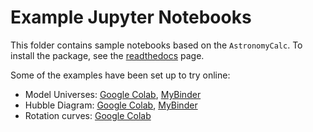 # Example Jupyter Notebooks

This folder contains sample notebooks based on the ``AstronomyCalc``. To install the package, see the [readthedocs](https://astronomycalc.readthedocs.io/en/latest/installation.html) page.

Some of the examples have been set up to try online:

* Model Universes: [Google Colab](https://colab.research.google.com/drive/1rLj1yaX8kJ_hIl8edGMJO75C6iiuk5si?usp=sharing), [MyBinder](https://mybinder.org/v2/gh/sambit-giri/AstronomyCalc/f7c00605caed709f38345d4f9101e4719468fda1?urlpath=lab%2Ftree%2Fnotebooks%2Fmodel_universes.ipynb)
* Hubble Diagram: [Google Colab](https://colab.research.google.com/drive/1CRaVwn65-PhLah2iFjFSHCqCV37MI_1E?usp=sharing), [MyBinder](https://mybinder.org/v2/gh/sambit-giri/AstronomyCalc/f7c00605caed709f38345d4f9101e4719468fda1?urlpath=lab%2Ftree%2Fnotebooks%2Fhubble_diagram.ipynb)
* Rotation curves: [Google Colab](https://colab.research.google.com/drive/1EmAABcFnDG6EcEOY4ufs6wI14UT6LvWB?usp=sharing)